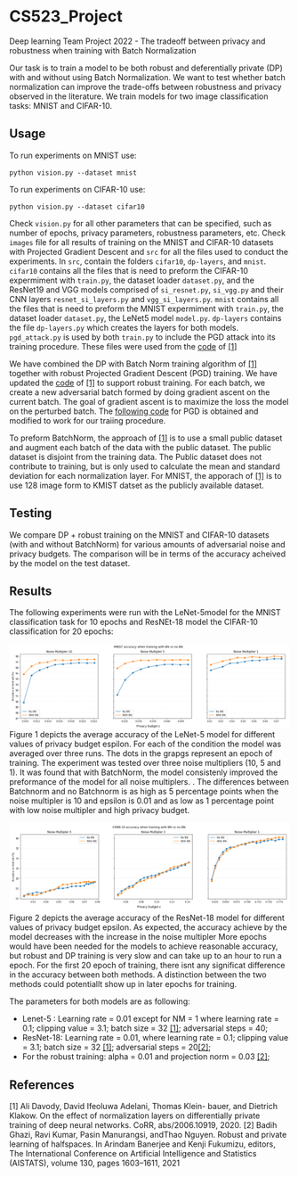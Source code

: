# CS523_Project
Deep learning Team Project 2022 - The tradeoff between privacy and robustness when training with Batch Normalization

Our task is to train a model to be both robust and deferentially private (DP) with and without using Batch Normalization. We want to test whether batch normalization can improve the trade-offs between robustness and privacy observed in the literature. We train models for two image classification tasks: MNIST and CIFAR-10. 

## Usage

To run experiments on MNIST use: 
```
python vision.py --dataset mnist 
```
To run experiments on CIFAR-10 use: 
```
python vision.py --dataset cifar10
```
Check ``vision.py`` for all other parameters that can be specified, such as number of epochs, privacy parameters, robustness parameters, etc. 
Check ``images`` file for all results of training on the MNIST and CIFAR-10 datasets with Projected Gradient Descent and ``src`` for all the files used to conduct the experiments. In ``src``, contain the folders ``cifar10``, ``dp-layers``, and ``mnist``. ``cifar10`` contains all the files that is need to preform the CIFAR-10 expermiment with ``train.py``, the dataset loader ``dataset.py``, and the ResNet19 and VGG models comprised of ``si_resnet.py``, ``si_vgg.py`` and their CNN layers ``resnet_si_layers.py`` and ``vgg_si_layers.py``. ``mnist`` contains all the files that is need to preform the MNIST expermiment with ``train.py``, the dataset loader ``dataset.py``, the LeNet5 model ``model.py``. ``dp-layers`` contains the file ``dp-layers.py`` which creates the layers for both models. ``pgd_attack.py`` is used by both ``train.py`` to include the PGD attack into its training procedure. These files were used from the [code](https://github.com/uds-lsv/SIDP) of [[1]](#1)


We have combined the DP with Batch Norm training algorithm of [[1]](#1) together with robust Projected Gradient Descent (PGD) training. We have updated the [code](https://github.com/uds-lsv/SIDP) of [[1]](#1) to support robust training. For each batch, we create a new adversarial batch formed by doing gradient ascent on the current batch. The goal of gradient ascent is to maximize the loss the model on the perturbed batch. The [following code](https://gist.github.com/oscarknagg/45b187c236c6262b1c4bbe2d0920ded6##file-projected_gradient_descent-py) for PGD is obtained and modified to work for our traiing procedure. 

To preform BatchNorm, the approach of [[1]](#1) is to use a small public dataset and augment each batch of the data with the public dataset. The public dataset is disjoint from the training data. The Public dataset does not contribute to training, but is only used to calculate the mean and standard deviation for each normalization layer. For MNIST, the apporach of [[1]](#1) is to use 128 image form to KMIST datset as the publicly available dataset.

## Testing
We compare DP + robust training on the MNIST and CIFAR-10 datasets (with and without BatchNorm) for various amounts of adversarial noise and privacy budgets. The comparison will be in terms of the accuracy acheived by the model on the test dataset.

## Results
The following experiments were run with the LeNet-5model for the MNIST classification task for 10 epochs and ResNEt-18 model the CIFAR-10 classification for 20 epochs: 

![Test Image 2](images/MNIST-1.png)
Figure 1 depicts the average accuracy of the LeNet-5 model for different values of privacy budget espilon. For each of the condition the model was averaged over three runs. The dots in the grapgs represent an epoch of training. The experiment was tested over three noise multipliers (10, 5 and 1). It was found that with BatchNorm, the model consistenly improved the preformance of the model for all noise multiplers. . The differences between Batchnorm and no Batchnorm is as high as 5 percentage points when the noise multipler is 10 and epsilon is 0.01 and as low as 1 percentage point with low noise multipler and high privacy budget. 

![Test Image 2](images/CIFAR10-1.png)
Figure 2 depicts the average accuracy of the ResNet-18 model for different values of privacy budget epsilon. 
As expected, the accuracy achieve by the model decreases with the increase in the noise multipler
More epochs would have been needed for the models to achieve reasonable accuracy, but robust and DP training is very slow and can take up to an hour to run a epoch. For the first 20 epoch of training, there isnt any significat difference in the accuracy between both methods.  A distinction between the two methods could potentiallt show up in later epochs for training. 

The parameters for both models are as following: 
- Lenet-5 : Learning rate = 0.01 except for NM  = 1 where learning rate = 0.1; clipping value = 3.1; batch size = 32 [[1]](#1); adversarial steps = 40; 
- ResNet-18: Learning rate = 0.01, where learning rate = 0.1; clipping value = 3.1; batch size = 32 [[1]](#1); adversarial steps = 20[[2]](2); 
- For the robust training: alpha = 0.01 and projection norm = 0.03 [[2]](#2);

## References
<a id="1">[1]</a> 
Ali Davody, David Ifeoluwa Adelani, Thomas Klein-
bauer, and Dietrich Klakow. On the effect of normalization layers on differentially private training of deep
neural networks. CoRR, abs/2006.10919, 2020.
<a id="2">[2]</a> 
Badih Ghazi, Ravi Kumar, Pasin Manurangsi, andThao Nguyen. Robust and private learning of halfspaces. In Arindam Banerjee and Kenji Fukumizu, editors, The International Conference on Artificial Intelligence and Statistics (AISTATS), volume 130, pages 1603–1611, 2021
